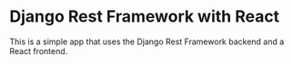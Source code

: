 # Django Rest Framework with React
This is a simple app that uses the Django Rest Framework backend and a React frontend.
